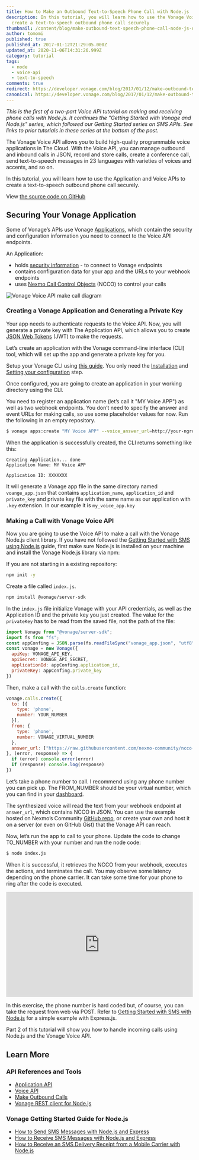 ```yaml
---
title: How to Make an Outbound Text-to-Speech Phone Call with Node.js
description: In this tutorial, you will learn how to use the Vonage Voice API to
  create a text-to-speech outbound phone call securely
thumbnail: /content/blog/make-outbound-text-speech-phone-call-node-js-dr/voice-make-call-node.png
author: tomomi
published: true
published_at: 2017-01-12T21:29:05.000Z
updated_at: 2020-11-06T14:31:26.999Z
category: tutorial
tags:
  - node
  - voice-api
  - text-to-speech
comments: true
redirect: https://developer.vonage.com/blog/2017/01/12/make-outbound-text-speech-phone-call-node-js-dr
canonical: https://developer.vonage.com/blog/2017/01/12/make-outbound-text-speech-phone-call-node-js-dr
---
```

*This is the first of a two-part Voice API tutorial on making and receiving phone calls with Node.js. It continues the "Getting Started with Vonage and Node.js" series, which followed our Getting Started series on SMS APIs. See links to prior tutorials in these series at the bottom of the post.*

The Vonage Voice API allows you to build high-quality programmable voice applications in The Cloud. With the Voice API, you can manage outbound and inbound calls in JSON, record and store calls, create a conference call, send text-to-speech messages in 23 languages with varieties of voices and accents, and so on.

In this tutorial, you will learn how to use the Application and Voice APIs to create a text-to-speech outbound phone call securely.

View [the source code on GitHub](https://github.com/nexmo-community/nexmo-node-quickstart/blob/master/voice/make-call.js)

## Securing Your Vonage Application

Some of Vonage’s APIs use Vonage [Applications](https://docs.nexmo.com/tools/application-api), which contain the security and configuration information you need to connect to the Voice API endpoints.

An Application:

* holds [security information](https://docs.nexmo.com/tools/application-api/application-security) - to connect to Vonage endpoints
* contains configuration data for your app and the URLs to your webhook endpoints
* uses [Nexmo Call Control Objects](https://developer.vonage.com/voice/voice-api/overview#ncco) (NCCO) to control your calls

![Vonage Voice API make call diagram](/content/blog/how-to-make-an-outbound-text-to-speech-phone-call-with-node-js/voice-make-call-diagram.png "Vonage Voice API make call diagram")

### Creating a Vonage Application and Generating a Private Key

Your app needs to authenticate requests to the Voice API. Now, you will generate a private key with The Application API, which allows you to create [JSON Web Tokens](https://jwt.io/) (JWT) to make the requests.

Let’s create an application with the Vonage command-line interface (CLI) tool, which will set up the app and generate a private key for you.


Setup your Vonage CLI using [this guide](https://developer.vonage.com/application/vonage-cli). You only need the [Installation](https://developer.vonage.com/application/vonage-cli#installation) and [Setting your configuration](https://developer.vonage.com/application/vonage-cli#setting-your-configuration) step.

Once configured, you are going to create an application in your working directory using the CLI.



You need to register an application name (let’s call it "MY Voice APP") as well as two webhook endpoints. You don’t need to specify the answer and event URLs for making calls, so use some placeholder values for now. Run the following in an empty repository.



```bash
$ vonage apps:create "MY Voice APP" --voice_answer_url=http://your-ngrok-forwarding-address/webhooks/answer --voice_event_url=http://your-ngrok-forwarding-address/webhooks/answer
```

When the application is successfully created, the CLI returns something like this:

```
Creating Application... done
Application Name: MY Voice APP

Application ID: XXXXXXX
```

It will generate a Vonage app file in the same directory named `voange_app.json` that contains `application_name`, `application_id` and `private_key` and private key file with the same name as our application with `.key` extension. In our example it is `my_voice_app.key`



### Making a Call with Vonage Voice API

Now you are going to use the Voice API to make a call with the Vonage Node.js client library. If you have not followed the [Getting Started with SMS using Node.js](https://learn.vonage.com/blog/2016/10/19/how-to-send-sms-messages-with-node-js-and-express-dr/) guide, first make sure Node.js is installed on your machine and install the Vonage Node.js library via npm:

If you are not starting in a existing repository: 

```bash
npm init -y
```

Create a file called `index.js`.



```bash
npm install @vonage/server-sdk
```



In the `index.js` file initialize Vonage with your API credentials, as well as the Application ID and the private key you just created. The value for the `privateKey` has to be read from the saved file, not the path of the file:

```javascript
import Vonage from "@vonage/server-sdk";
import fs from "fs";
const appConfing = JSON.parse(fs.readFileSync("vonage_app.json", "utf8"));
const vonage = new Vonage({
  apiKey: VONAGE_API_KEY,
  apiSecret: VONAGE_API_SECRET,
  applicationId: appConfing.application_id,
  privateKey: appConfing.private_key
})
```

Then, make a call with the `calls.create` function:

```javascript
vonage.calls.create({
  to: [{
    type: 'phone',
    number: YOUR_NUMBER
  }],
  from: {
    type: 'phone',
    number: VONAGE_VIRTUAL_NUMBER
  },
  answer_url: ["https://raw.githubusercontent.com/nexmo-community/ncco-examples/gh-pages/text-to-speech.json"]
}, (error, response) => {
  if (error) console.error(error)
  if (response) console.log(response)
})
```

Let’s take a phone number to call. I recommend using any phone number you can pick up. The FROM_NUMBER should be your virtual number, which you can find in your [dashboard](https://dashboard.nexmo.com/your-numbers).

The synthesized voice will read the text from your webhook endpoint at `answer_url`, which contains NCCO in JSON. You can use the example hosted on Nexmo’s Community [GitHub repo](https://github.com/nexmo-community/ncco-examples/), or create your own and host it on a server (or even on GitHub Gist) that the Vonage API can reach.



Now, let’s run the app to call to your phone. Update the code to change TO_NUMBER with your number and run the node code:

```bash
$ node index.js
```

When it is successful, it retrieves the NCCO from your webhook, executes the actions, and terminates the call. You may observe some latency depending on the phone carrier. It can take some time for your phone to ring after the code is executed.

<style>.embed-container { position: relative; padding-bottom: 56.25%; height: 0; overflow: hidden; max-width: 100%; } .embed-container iframe, .embed-container object, .embed-container embed { position: absolute; top: 0; left: 0; width: 100%; height: 100%; }</style>

<div class="embed-container"><iframe width="300" height="150" src="https://www.youtube.com/embed/5TNF6HJ2GDw" frameborder="0" allowfullscreen="allowfullscreen"></iframe></div>

In this exercise, the phone number is hard coded but, of course, you can take the request from web via POST. Refer to [Getting Started with SMS with Node.js](https://learn.vonage.com/blog/2016/10/19/how-to-send-sms-messages-with-node-js-and-express-dr/) for a simple example with Express.js.

Part 2 of this tutorial will show you how to handle incoming calls using Node.js and the Vonage Voice API.

## Learn More

### API References and Tools

* [Application API](https://developer.vonage.com/application/overview)
* [Voice API](https://developer.vonage.com/voice/voice-api/overview)
* [Make Outbound Calls](https://developer.vonage.com/voice/voice-api/code-snippets/make-an-outbound-call)
* [Vonage REST client for Node.js](https://github.com/Vonage/vonage-node-sdk)

### Vonage Getting Started Guide for Node.js

* [How to Send SMS Messages with Node.js and Express](https://learn.vonage.com/blog/2016/10/19/how-to-send-sms-messages-with-node-js-and-express-dr/)
* [How to Receive SMS Messages with Node.js and Express](https://learn.vonage.com/blog/2016/10/27/receive-sms-messages-node-js-express-dr/)
* [How to Receive an SMS Delivery Receipt from a Mobile Carrier with Node.js](https://learn.vonage.com/blog/2016/11/23/getting-a-sms-delivery-receipt-from-a-mobile-carrier-with-node-js-dr/)

<script>
window.addEventListener('load', function() {
  var codeEls = document.querySelectorAll('code');
  [].forEach.call(codeEls, function(el) {
    el.setAttribute('style', 'font: normal 10pt Consolas, Monaco, monospace; color: #a31515;');
  });
});
</script>